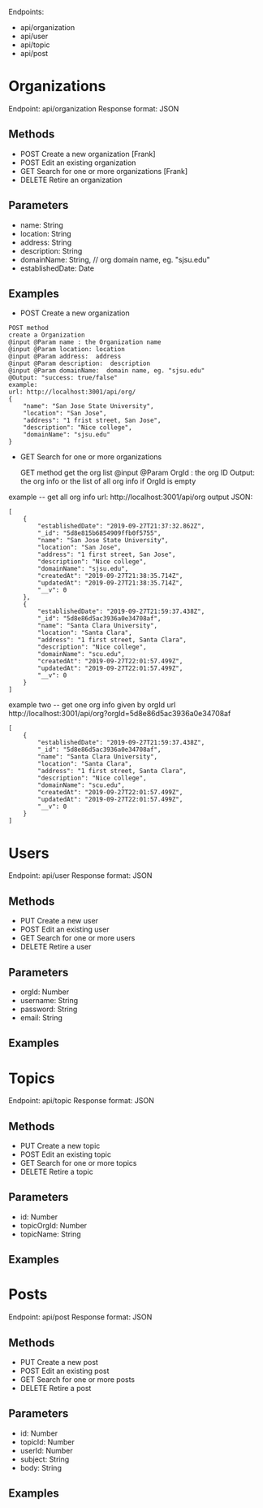 Endpoints:

* api/organization
* api/user
* api/topic
* api/post

# Organizations

Endpoint: api/organization
Response format: JSON

## Methods
* POST Create a new organization [Frank]
* POST Edit an existing organization
* GET Search for one or more organizations [Frank]
* DELETE Retire an organization

## Parameters
* name: String
* location: String
* address: String
* description: String
* domainName: String, // org domain name, eg. "sjsu.edu"
* establishedDate: Date

## Examples
* POST Create a new organization
```
POST method
create a Organization
@input @Param name : the Organization name
@input @Param location: location
@input @Param address:  address
@input @Param description:  description
@input @Param domainName:  domain name, eg. "sjsu.edu"
@Output: "success: true/false"
example:
url: http://localhost:3001/api/org/
{
    "name": "San Jose State University",
    "location": "San Jose",
    "address": "1 frist street, San Jose",
    "description": "Nice college",
    "domainName": "sjsu.edu"
}
```

* GET Search for one or more organizations

    GET method
    get the org list
    @input @Param OrgId : the org ID
    Output: the org info or the list of all org info if OrgId is empty

example -- get all org info
url: http://localhost:3001/api/org
output JSON:

    [
        {
            "establishedDate": "2019-09-27T21:37:32.862Z",
            "_id": "5d8e815b6854909ffb0f5755",
            "name": "San Jose State University",
            "location": "San Jose",
            "address": "1 first street, San Jose",
            "description": "Nice college",
            "domainName": "sjsu.edu",
            "createdAt": "2019-09-27T21:38:35.714Z",
            "updatedAt": "2019-09-27T21:38:35.714Z",
            "__v": 0
        },
        {
            "establishedDate": "2019-09-27T21:59:37.438Z",
            "_id": "5d8e86d5ac3936a0e34708af",
            "name": "Santa Clara University",
            "location": "Santa Clara",
            "address": "1 first street, Santa Clara",
            "description": "Nice college",
            "domainName": "scu.edu",
            "createdAt": "2019-09-27T22:01:57.499Z",
            "updatedAt": "2019-09-27T22:01:57.499Z",
            "__v": 0
        }
    ]

example two -- get one org info given by orgId
url http://localhost:3001/api/org?orgId=5d8e86d5ac3936a0e34708af

    [
        {
            "establishedDate": "2019-09-27T21:59:37.438Z",
            "_id": "5d8e86d5ac3936a0e34708af",
            "name": "Santa Clara University",
            "location": "Santa Clara",
            "address": "1 first street, Santa Clara",
            "description": "Nice college",
            "domainName": "scu.edu",
            "createdAt": "2019-09-27T22:01:57.499Z",
            "updatedAt": "2019-09-27T22:01:57.499Z",
            "__v": 0
        }
    ]

# Users

Endpoint: api/user
Response format: JSON

## Methods
* PUT Create a new user
* POST Edit an existing user
* GET Search for one or more users
* DELETE Retire a user


## Parameters

* orgId: Number
* username: String
* password: String
* email: String

## Examples


# Topics

Endpoint: api/topic
Response format: JSON

## Methods
* PUT Create a new topic
* POST Edit an existing topic
* GET Search for one or more topics
* DELETE Retire a topic

## Parameters
* id: Number
* topicOrgId: Number
* topicName: String


## Examples



# Posts

Endpoint: api/post
Response format: JSON

## Methods
* PUT Create a new post
* POST Edit an existing post
* GET Search for one or more posts
* DELETE Retire a post

## Parameters
* id: Number
* topicId: Number
* userId: Number
* subject: String
* body: String



## Examples
